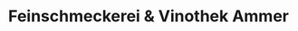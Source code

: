 ---
title: "Feinschmeckerei & Vinothek Ammer"
url: /straubing/feinschmeckerei-und-vinothek-ammer/
shop: Feinkost
---